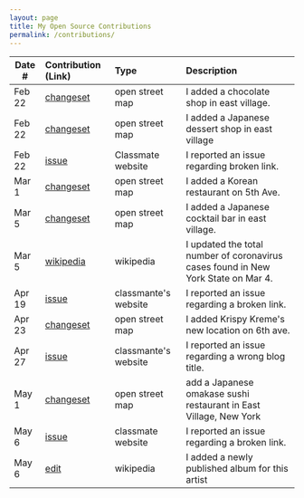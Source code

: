 ```yaml
---
layout: page
title: My Open Source Contributions
permalink: /contributions/
---
```


<!--
Type of the contribution should be "Wikipedia edit", "OpenStreet Map feature", "Documentation", "Course website", "Blog",
"Browse Add-on", etc.

The description should include a brief summary of what you did.

Replace the first row with your own contribution.

-->

| Date # | Contribution (Link)                              | Type            | Description                                     |
| ------ | :----------------------------------------------- | :-------------- | :---------------------------------------------- |
| Feb 22 | [changeset](https://www.openstreetmap.org/changeset/81355023) | open street map | I added a chocolate shop in east village.       |
| Feb 22 | [changeset](https://www.openstreetmap.org/changeset/81355273) | open street map | I added a Japanese dessert shop in east village |
| Feb 22 | [issue](https://github.com/nyu-ossd-s20/kmaraj-weekly/issues/2) | Classmate website | I reported an issue regarding broken link.|
| Mar 1 | [changeset](https://www.openstreetmap.org/changeset/81653057) | open street map | I added a Korean restaurant on 5th Ave. |
| Mar 5 | [changeset](https://www.openstreetmap.org/changeset/81843126) | open street map | I added a Japanese cocktail bar in east village. |
| Mar 5 | [wikipedia](https://zh.wikipedia.org/w/index.php?title=2019%E5%86%A0%E7%8B%80%E7%97%85%E6%AF%92%E7%97%85%E7%BE%8E%E5%9C%8B%E7%96%AB%E6%83%85&oldid=58479808) | wikipedia | I updated the total number of coronavirus cases found in New York State on Mar 4. |
| Apr 19 | [issue](https://github.com/nyu-ossd-s20/sm6957-weekly/issues/1) | classmante's website | I reported an issue regarding a broken link. |
| Apr 23 | [changeset](https://www.openstreetmap.org/changeset/84023870) | open street map | I added Krispy Kreme's new location on 6th ave. | 
| Apr 27 | [issue](https://github.com/nyu-ossd-s20/Pallof-weekly/issues/2) | classmante's website | I reported an issue regarding a wrong blog title. |
| May 1 | [changeset](https://www.openstreetmap.org/changeset/84497544) | open street map | add a Japanese omakase sushi restaurant in East Village, New York |
| May 6 | [issue](https://github.com/nyu-ossd-s20/electavire-weekly/issues/1) | classmate website | I reported an issue regarding a broken link. |
| May 6 | [edit](https://en.wikipedia.org/w/index.php?title=Li_Ronghao&diff=prev&oldid=955257110) | wikipedia | I added a newly published album for this artist |
